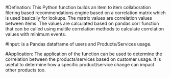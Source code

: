 #Defination: 
This Python function builds an item to item collaboration filering based recommendations engine based on a correlation matrix which is used basically for lookups. The matrix values are correlation values between items. The values are calculated based on pandas corr function that can be called using multile correlation methods to calculate correlation values with minimum events.


#Input:
is a Pandas dataframe of users and Products/Services usage.


#Application: 
The application of the function can be used to determine the correlation between the products/services based on customer usage. It is useful to determine how a specific product/service change can impact other products too.
